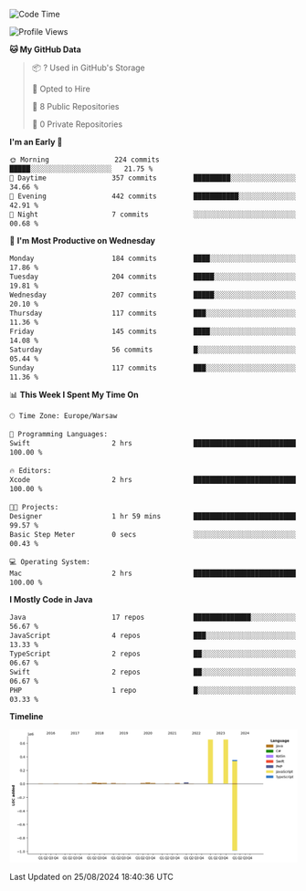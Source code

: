 <!--START_SECTION:waka-->
![Code Time](http://img.shields.io/badge/Code%20Time-238%20hrs%201%20min-blue)

![Profile Views](http://img.shields.io/badge/Profile%20Views-0-blue)

**🐱 My GitHub Data** 

> 📦 ? Used in GitHub's Storage 
 > 
> 💼 Opted to Hire
 > 
> 📜 8 Public Repositories 
 > 
> 🔑 0 Private Repositories 
 > 
**I'm an Early 🐤** 

```text
🌞 Morning                224 commits         █████░░░░░░░░░░░░░░░░░░░░   21.75 % 
🌆 Daytime                357 commits         █████████░░░░░░░░░░░░░░░░   34.66 % 
🌃 Evening                442 commits         ███████████░░░░░░░░░░░░░░   42.91 % 
🌙 Night                  7 commits           ░░░░░░░░░░░░░░░░░░░░░░░░░   00.68 % 
```
📅 **I'm Most Productive on Wednesday** 

```text
Monday                   184 commits         ████░░░░░░░░░░░░░░░░░░░░░   17.86 % 
Tuesday                  204 commits         █████░░░░░░░░░░░░░░░░░░░░   19.81 % 
Wednesday                207 commits         █████░░░░░░░░░░░░░░░░░░░░   20.10 % 
Thursday                 117 commits         ███░░░░░░░░░░░░░░░░░░░░░░   11.36 % 
Friday                   145 commits         ████░░░░░░░░░░░░░░░░░░░░░   14.08 % 
Saturday                 56 commits          █░░░░░░░░░░░░░░░░░░░░░░░░   05.44 % 
Sunday                   117 commits         ███░░░░░░░░░░░░░░░░░░░░░░   11.36 % 
```


📊 **This Week I Spent My Time On** 

```text
🕑︎ Time Zone: Europe/Warsaw

💬 Programming Languages: 
Swift                    2 hrs               █████████████████████████   100.00 % 

🔥 Editors: 
Xcode                    2 hrs               █████████████████████████   100.00 % 

🐱‍💻 Projects: 
Designer                 1 hr 59 mins        █████████████████████████   99.57 % 
Basic Step Meter         0 secs              ░░░░░░░░░░░░░░░░░░░░░░░░░   00.43 % 

💻 Operating System: 
Mac                      2 hrs               █████████████████████████   100.00 % 
```

**I Mostly Code in Java** 

```text
Java                     17 repos            ██████████████░░░░░░░░░░░   56.67 % 
JavaScript               4 repos             ███░░░░░░░░░░░░░░░░░░░░░░   13.33 % 
TypeScript               2 repos             ██░░░░░░░░░░░░░░░░░░░░░░░   06.67 % 
Swift                    2 repos             ██░░░░░░░░░░░░░░░░░░░░░░░   06.67 % 
PHP                      1 repo              █░░░░░░░░░░░░░░░░░░░░░░░░   03.33 % 
```



**Timeline**

![Lines of Code chart](https://raw.githubusercontent.com/KuaQ/KuaQ/main/assets/bar_graph.png)


 Last Updated on 25/08/2024 18:40:36 UTC
<!--END_SECTION:waka-->
